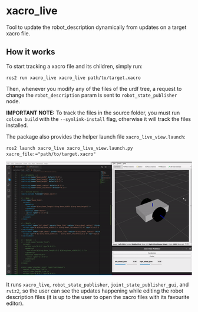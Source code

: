 # xacro_live

Tool to update the robot_description dynamically from updates on a target xacro file.

## How it works

To start tracking a xacro file and its children, simply run:

```
ros2 run xacro_live xacro_live path/to/target.xacro
```

Then, whenever you modify any of the files of the urdf tree, a request to change the `robot_description` param is sent to `robot_state_publisher` node.

__IMPORTANT NOTE:__ To track the files in the source folder, you must run `colcon build` with the `--symlink-install` flag, otherwise it will track the files installed.

The package also provides the helper launch file `xacro_live_view.launch`:

```
ros2 launch xacro_live xacro_live_view.launch.py xacro_file:="path/to/target.xacro"
```

![xacro_live_view_demo](doc/images/xacro_live_view_demo.gif)

It runs `xacro_live`, `robot_state_publisher`, `joint_state_publisher_gui`, and `rviz2`, so the user can see the updates happening while editing the robot description files (it is up to the user to open the xacro files with its favourite editor).
